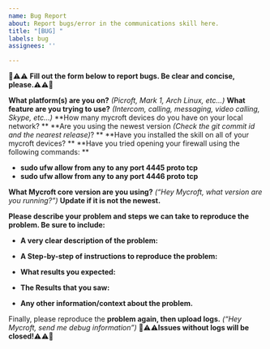 ```yaml
---
name: Bug Report
about: Report bugs/error in the communications skill here.
title: "[BUG] "
labels: bug
assignees: ''

---
```


🛑⚠️⚠️ **Fill out the form below to report bugs. Be clear and concise, please.⚠️⚠️🛑**

**What platform(s) are you on?** _(Picroft, Mark 1, Arch Linux, etc…)_ 
**What feature are you trying to use?** _(Intercom, calling, messaging, video calling, Skype, etc…)_ 
**How many mycroft devices do you have on your local network? ** 
**Are you using the newest version _(Check the git commit id and the nearest release)_? ** 
**Have you installed the skill on all of your mycroft devices? ** 
**Have you tried opening your firewall using the following commands: ** 
* **sudo ufw allow from any to any port 4445 proto tcp**
* **sudo ufw allow from any to any port 4446 proto tcp**

**What Mycroft core version are you using?** _(“Hey Mycroft, what version are you running?”)_ 
**Update if it is not the newest.**

**Please describe your problem and steps we can take to reproduce the problem. Be sure to include:**
* **A very clear description of the problem:** 

* **A Step-by-step of instructions to reproduce the problem:** 

* **What results you expected:** 

* **The Results that you saw:** 

* **Any other information/context about the problem.** 

Finally, please reproduce the **problem again, then upload logs.** _(“Hey Mycroft, send me debug information”)_ 🛑⚠️⚠️**Issues without logs will be closed!**⚠️⚠️🛑
